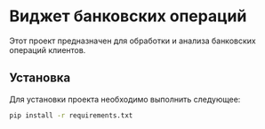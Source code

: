 # Виджет банковских операций

Этот проект предназначен для обработки и анализа банковских операций клиентов.

## Установка

Для установки проекта необходимо выполнить следующее:

```bash
pip install -r requirements.txt

